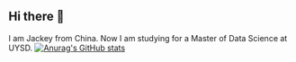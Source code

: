 ## Hi there 👋


I am Jackey from China. Now I am studying for a Master of Data Science at UYSD. 
[![Anurag's GitHub stats](https://github-readme-stats.vercel.app/api?username=zzc-ccccc)](https://github.com/anuraghazra/github-readme-stats)

<!--
**zzc-ccccc/ZZC-CCCCC** is a ✨ _special_ ✨ repository because its `README.md` (this file) appears on your GitHub profile.

Here are some ideas to get you started:

- 🔭 I’m currently working on ...
- 🌱 I’m currently learning ...
- 👯 I’m looking to collaborate on ...
- 🤔 I’m looking for help with ...
- 💬 Ask me about ...
- 📫 How to reach me: ...
- 😄 Pronouns: ...
- ⚡ Fun fact: ...
-->
